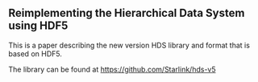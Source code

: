 ## Reimplementing the Hierarchical Data System using HDF5

This is a paper describing the new version HDS library and format
that is based on HDF5.

The library can be found at https://github.com/Starlink/hds-v5
